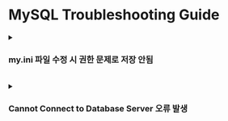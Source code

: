 # MySQL Troubleshooting Guide

<details>
  <summary><h3>my.ini 파일 수정 시 권한 문제로 저장 안됨</h3></summary>

<b>환경</b> : Windows 10
<br>
<b>증상</b> : my.ini 파일 수정 후 저장 시 오류 발생
<br>
<b>원인</b> : 관리자 권한이 없어 파일 저장 불가능
<br>
<b>해결 방안</b> : my.ini 파일에 권한 부여
<br>
<b>참고 링크 : </b> [링크](https://nongue.tistory.com/75)

</details>

<br>

<details>
  <summary><h3>Cannot Connect to Database Server 오류 발생</h3></summary>

<b>환경</b> : Windows 10
<br>
<b>증상</b> : MySQL WorkBench 실행 후 Local instance MySQL80 클릭하니 아래 오류 발생

<br>

![image](https://github.com/JeHeeYu/Troubleshooting-Guide/assets/87363461/489ed7c8-5194-418c-8dac-8eb50f1b1ed8)


<br>

<br>
<b>원인</b> : MySQL 버전과 MySQL Workbench 버전이 상이해서 발생
<br>
<b>해결 방안</b> : my.ini 파일에 bind-address 입력 후 저장
<br>
<b>참고 링크 : </b> [링크](https://nongue.tistory.com/75)

</details>
